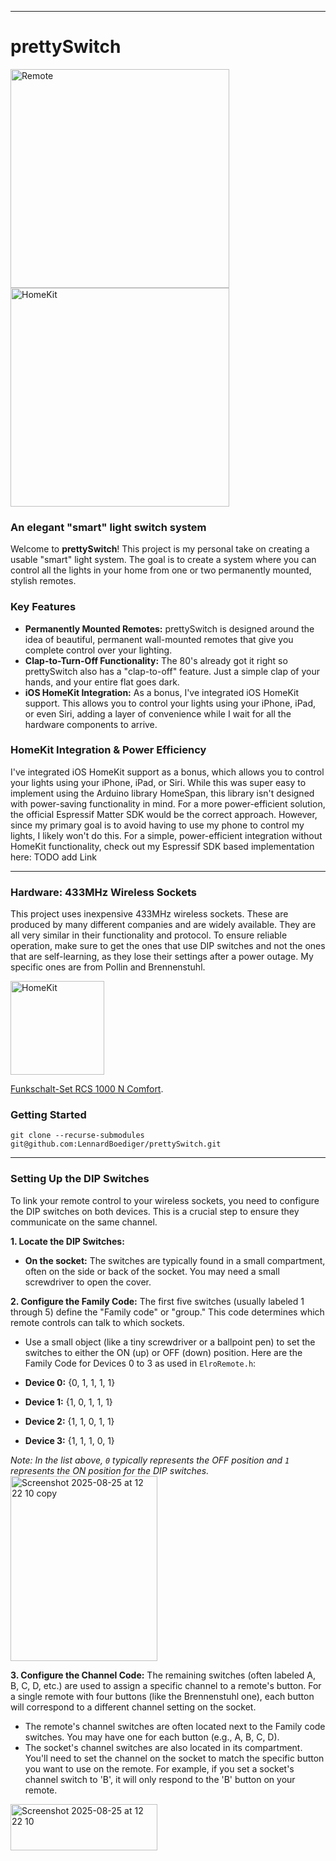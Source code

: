 


---

# **prettySwitch**

<img src="https://github.com/user-attachments/assets/11438c50-b7ff-47f2-a863-70cc9c6f4ea0" height="350" alt="Remote">
<img src="https://github.com/user-attachments/assets/99e02daa-2c17-4be3-a1df-59b1a44898a1" height="350" alt="HomeKit">



### An elegant "smart" light switch system
Welcome to **prettySwitch**! This project is my personal take on creating a usable "smart" light system. The goal is to create a system where you can control all the lights in your home from one or two permanently mounted, stylish remotes.

### **Key Features**

* **Permanently Mounted Remotes:** prettySwitch is designed around the idea of beautiful, permanent wall-mounted remotes that give you complete control over your lighting.
* **Clap-to-Turn-Off Functionality:** The 80's already got it right so prettySwitch also has a "clap-to-off" feature. Just a simple clap of your hands, and your entire flat goes dark.
* **iOS HomeKit Integration:** As a bonus, I've integrated iOS HomeKit support. This allows you to control your lights using your iPhone, iPad, or even Siri, adding a layer of convenience while I wait for all the hardware components to arrive.


### **HomeKit Integration & Power Efficiency**

I've integrated iOS HomeKit support as a bonus, which allows you to control your lights using your iPhone, iPad, or Siri. While this was super easy to implement using the Arduino library HomeSpan, this library isn't designed with power-saving functionality in mind. For a more power-efficient solution, the official Espressif Matter SDK would be the correct approach. However, since my primary goal is to avoid having to use my phone to control my lights, I likely won't do this. For a simple, power-efficient integration without HomeKit functionality, check out my Espressif SDK based implementation here: TODO add Link

---

### **Hardware: 433MHz Wireless Sockets**

This project uses inexpensive 433MHz wireless sockets. These are produced by many different companies and are widely available. They are all very similar in their functionality and protocol. To ensure reliable operation, make sure to get the ones that use DIP switches and not the ones that are self-learning, as they lose their settings after a power outage. My specific ones are from Pollin and Brennenstuhl.

<img src="https://github.com/user-attachments/assets/7263215f-b92c-486f-a74b-75347e41e90b" height="150" alt="HomeKit">

[Funkschalt-Set RCS 1000 N Comfort](https://www.brennenstuhl.com/de-DE/produkte/funksteckdosen/funkschalt-set-rcs-1000-n-comfort-1-handsender-2-schaltempfaenger-1000w).



### **Getting Started**
```console
git clone --recurse-submodules git@github.com:LennardBoediger/prettySwitch.git
```

---

### **Setting Up the DIP Switches**

To link your remote control to your wireless sockets, you need to configure the DIP switches on both devices. This is a crucial step to ensure they communicate on the same channel.

**1. Locate the DIP Switches:**
* **On the socket:** The switches are typically found in a small compartment, often on the side or back of the socket. You may need a small screwdriver to open the cover.

**2. Configure the Family Code:**
The first five switches (usually labeled 1 through 5) define the "Family code" or "group." This code determines which remote controls can talk to which sockets.
* Use a small object (like a tiny screwdriver or a ballpoint pen) to set the switches to either the ON (up) or OFF (down) position.
Here are the Family Code for Devices 0 to 3 as used in `ElroRemote.h`:

* **Device 0:** {0, 1, 1, 1, 1}
* **Device 1:** {1, 0, 1, 1, 1}
* **Device 2:** {1, 1, 0, 1, 1}
* **Device 3:** {1, 1, 1, 0, 1}

*Note: In the list above, `0` typically represents the OFF position and `1` represents the ON position for the DIP switches.*
<img width="235" height="296" alt="Screenshot 2025-08-25 at 12 22 10 copy" src="https://github.com/user-attachments/assets/79602480-a044-4834-96bc-47cd321efd94" />

**3. Configure the Channel Code:**
The remaining switches (often labeled A, B, C, D, etc.) are used to assign a specific channel to a remote's button. For a single remote with four buttons (like the Brennenstuhl one), each button will correspond to a different channel setting on the socket.
* The remote's channel switches are often located next to the Family code switches. You may have one for each button (e.g., A, B, C, D).
* The socket's channel switches are also located in its compartment. You'll need to set the channel on the socket to match the specific button you want to use on the remote. For example, if you set a socket's channel switch to 'B', it will only respond to the 'B' button on your remote.
<img width="235" height="74" alt="Screenshot 2025-08-25 at 12 22 10" src="https://github.com/user-attachments/assets/80d4258a-5f72-4df7-a3f8-410d26792de7" />

